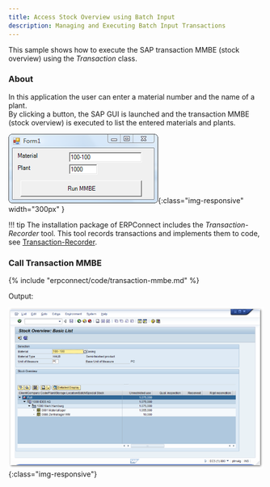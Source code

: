 ```yaml
---
title: Access Stock Overview using Batch Input
description: Managing and Executing Batch Input Transactions
---
```


This sample shows how to execute the SAP transaction MMBE (stock overview) using the *Transaction* class.

### About

In this application the user can enter a material number and the name of a plant. <br>
By clicking a button, the SAP GUI is launched and the transaction MMBE (stock overview) is executed to list the entered materials and plants. 

![Call-Transaction-002](../assets/images/samples/Call-Transaction-002.png){:class="img-responsive" width="300px" }

!!! tip
    The installation package of ERPConnect includes the *Transaction-Recorder* tool.
    This tool records transactions and implements them to code, see [Transaction-Recorder](../documentation/transactions/transaction-recorder.md).


### Call Transaction MMBE

{% include "erpconnect/code/transaction-mmbe.md" %}

Output:

![MMBE1_kl](../assets/images/Call-Transaction-003.png){:class="img-responsive"}
